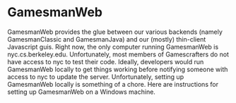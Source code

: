 GamesmanWeb
===========

GamesmanWeb provides the glue between our various backends (namely GamesmanClassic and GamesmanJava) and our (mostly) thin-client Javascript guis. Right now, the only computer running GamesmanWeb is nyc.cs.berkeley.edu. Unfortunately, most members of Gamescrafters do not have access to nyc to test their code. Ideally, developers would run GamesmanWeb locally to get things working before notifying someone with access to nyc to update the server. Unfortunately, setting up GamesmanWeb locally is something of a chore. Here are instructions for setting up GamesmanWeb on a Windows machine.
